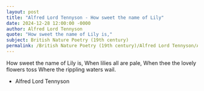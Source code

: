 ```yaml
---
layout: post
title: "Alfred Lord Tennyson - How sweet the name of Lily"
date: 2024-12-28 12:00:00 -0000
author: Alfred Lord Tennyson
quote: "How sweet the name of Lily is,"
subject: British Nature Poetry (19th century)
permalink: /British Nature Poetry (19th century)/Alfred Lord Tennyson/Alfred Lord Tennyson - How sweet the name of Lily
---
```


How sweet the name of Lily is,
When lilies all are pale,
When thee the lovely flowers toss
Where the rippling waters wail.

- Alfred Lord Tennyson
